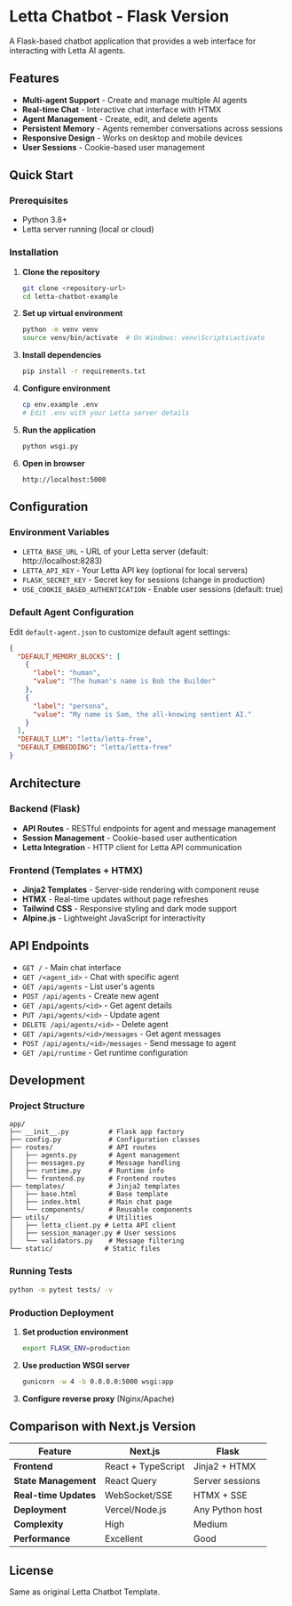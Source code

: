 # Letta Chatbot - Flask Version

A Flask-based chatbot application that provides a web interface for interacting with Letta AI agents.

## Features

- **Multi-agent Support** - Create and manage multiple AI agents
- **Real-time Chat** - Interactive chat interface with HTMX
- **Agent Management** - Create, edit, and delete agents
- **Persistent Memory** - Agents remember conversations across sessions
- **Responsive Design** - Works on desktop and mobile devices
- **User Sessions** - Cookie-based user management

## Quick Start

### Prerequisites

- Python 3.8+
- Letta server running (local or cloud)

### Installation

1. **Clone the repository**
   ```bash
   git clone <repository-url>
   cd letta-chatbot-example
   ```

2. **Set up virtual environment**
   ```bash
   python -m venv venv
   source venv/bin/activate  # On Windows: venv\Scripts\activate
   ```

3. **Install dependencies**
   ```bash
   pip install -r requirements.txt
   ```

4. **Configure environment**
   ```bash
   cp env.example .env
   # Edit .env with your Letta server details
   ```

5. **Run the application**
   ```bash
   python wsgi.py
   ```

6. **Open in browser**
   ```
   http://localhost:5000
   ```

## Configuration

### Environment Variables

- `LETTA_BASE_URL` - URL of your Letta server (default: http://localhost:8283)
- `LETTA_API_KEY` - Your Letta API key (optional for local servers)
- `FLASK_SECRET_KEY` - Secret key for sessions (change in production)
- `USE_COOKIE_BASED_AUTHENTICATION` - Enable user sessions (default: true)

### Default Agent Configuration

Edit `default-agent.json` to customize default agent settings:

```json
{
  "DEFAULT_MEMORY_BLOCKS": [
    {
      "label": "human",
      "value": "The human's name is Bob the Builder"
    },
    {
      "label": "persona", 
      "value": "My name is Sam, the all-knowing sentient AI."
    }
  ],
  "DEFAULT_LLM": "letta/letta-free",
  "DEFAULT_EMBEDDING": "letta/letta-free"
}
```

## Architecture

### Backend (Flask)
- **API Routes** - RESTful endpoints for agent and message management
- **Session Management** - Cookie-based user authentication
- **Letta Integration** - HTTP client for Letta API communication

### Frontend (Templates + HTMX)
- **Jinja2 Templates** - Server-side rendering with component reuse
- **HTMX** - Real-time updates without page refreshes
- **Tailwind CSS** - Responsive styling and dark mode support
- **Alpine.js** - Lightweight JavaScript for interactivity

## API Endpoints

- `GET /` - Main chat interface
- `GET /<agent_id>` - Chat with specific agent
- `GET /api/agents` - List user's agents
- `POST /api/agents` - Create new agent
- `GET /api/agents/<id>` - Get agent details
- `PUT /api/agents/<id>` - Update agent
- `DELETE /api/agents/<id>` - Delete agent
- `GET /api/agents/<id>/messages` - Get agent messages
- `POST /api/agents/<id>/messages` - Send message to agent
- `GET /api/runtime` - Get runtime configuration

## Development

### Project Structure

```
app/
├── __init__.py          # Flask app factory
├── config.py            # Configuration classes
├── routes/              # API routes
│   ├── agents.py        # Agent management
│   ├── messages.py      # Message handling
│   ├── runtime.py       # Runtime info
│   └── frontend.py      # Frontend routes
├── templates/           # Jinja2 templates
│   ├── base.html        # Base template
│   ├── index.html       # Main chat page
│   └── components/      # Reusable components
├── utils/               # Utilities
│   ├── letta_client.py # Letta API client
│   ├── session_manager.py # User sessions
│   └── validators.py    # Message filtering
└── static/             # Static files
```

### Running Tests

```bash
python -m pytest tests/ -v
```

### Production Deployment

1. **Set production environment**
   ```bash
   export FLASK_ENV=production
   ```

2. **Use production WSGI server**
   ```bash
   gunicorn -w 4 -b 0.0.0.0:5000 wsgi:app
   ```

3. **Configure reverse proxy** (Nginx/Apache)

## Comparison with Next.js Version

| Feature | Next.js | Flask |
|---------|---------|-------|
| **Frontend** | React + TypeScript | Jinja2 + HTMX |
| **State Management** | React Query | Server sessions |
| **Real-time Updates** | WebSocket/SSE | HTMX + SSE |
| **Deployment** | Vercel/Node.js | Any Python host |
| **Complexity** | High | Medium |
| **Performance** | Excellent | Good |

## License

Same as original Letta Chatbot Template.
